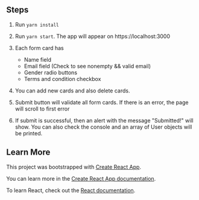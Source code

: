 

## Steps

1) Run  `yarn install`

2) Run `yarn start`. The app will appear on https://localhost:3000

3) Each form card has 
	- Name field
	- Email field (Check to see nonempty && valid email)
	- Gender radio buttons 
	- Terms and condition checkbox 

4) You can add new cards and also delete cards.

5) Submit button will validate all form cards. If there is an error, the page will scroll to first error

6) If submit is successful, then an alert with the message "Submitted!" will show. You can also check the console and an array of User objects will be printed. 


## Learn More
This project was bootstrapped with [Create React App](https://github.com/facebook/create-react-app).

You can learn more in the [Create React App documentation](https://facebook.github.io/create-react-app/docs/getting-started).

To learn React, check out the [React documentation](https://reactjs.org/).
